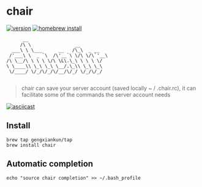 # chair
[![version](https://img.shields.io/badge/version-5.2.0-blue.svg)]()
[![homebrew install](https://img.shields.io/badge/homebrew-install-brightgreen.svg)]()
```
      __                            
     /\ \                __         
  ___\ \ \___      __   /\_\  _ __  
 /'___\ \  _ `\  /\'__`\ \/\ \/\`'__\
/\ \__/\ \ \ \ \/\ \L\.\_\ \ \ \ \/ 
\ \____\\ \_\ \_\ \__/.\_\\ \_\ \_\ 
 \/____/ \/_/\/_/\/__/\/_/ \/_/\/_/ 
                                    
```
> chair can save your server account (saved locally ~ / .chair.rc), it can facilitate some of the commands the server account needs

[![asciicast](https://asciinema.org/a/fhEOKB7ds2UrL2vUJZbROBk4U.png)](https://asciinema.org/a/fhEOKB7ds2UrL2vUJZbROBk4U)

## Install
```
brew tap gengxiankun/tap
brew install chair
```

## Automatic completion
`echo "source chair completion" >> ~/.bash_profile`
